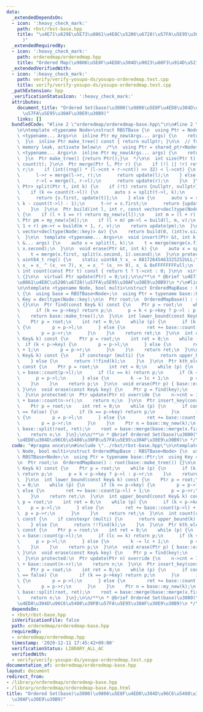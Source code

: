 ```yaml
---
data:
  _extendedDependsOn:
  - icon: ':heavy_check_mark:'
    path: rbst/rbst-base.hpp
    title: "\u4E71\u629E\u5E73\u8861\u4E8C\u5206\u6728(\u57FA\u5E95\u30AF\u30E9\u30B9\
      )"
  _extendedRequiredBy:
  - icon: ':heavy_check_mark:'
    path: orderedmap/orderedmap.hpp
    title: "Ordered Map(\u9806\u5E8F\u4ED8\u304D\u9023\u60F3\u914D\u5217)"
  _extendedVerifiedWith:
  - icon: ':heavy_check_mark:'
    path: verify/verify-yosupo-ds/yosupo-orderedmap.test.cpp
    title: verify/verify-yosupo-ds/yosupo-orderedmap.test.cpp
  _pathExtension: hpp
  _verificationStatusIcon: ':heavy_check_mark:'
  attributes:
    document_title: "Ordered Set(base)\u3000(\u9806\u5E8F\u4ED8\u304D\u96C6\u5408\u30FB\
      \u57FA\u5E95\u30AF\u30E9\u30B9)"
    links: []
  bundledCode: "#line 2 \"orderedmap/orderedmap-base.hpp\"\n\n#line 2 \"rbst/rbst-base.hpp\"\
    \n\ntemplate <typename Node>\nstruct RBSTBase {\n  using Ptr = Node *;\n  template\
    \ <typename... Args>\n  inline Ptr my_new(Args... args) {\n    return new Node(args...);\n\
    \  }\n  inline Ptr make_tree() const { return nullptr; }\n\n  // for avoiding\
    \ memory leak, activate below\n  /*\n  using Ptr = shared_ptr<Node>;\n  template\
    \ <typename... Args>\n  inline Ptr my_new(Args... args) {\n    return make_shared<Node>(args...);\n\
    \  }\n  Ptr make_tree() {return Ptr();}\n  */\n\n  int size(Ptr t) const { return\
    \ count(t); }\n\n  Ptr merge(Ptr l, Ptr r) {\n    if (!l || !r) return l ? l :\
    \ r;\n    if (int((rng() * (l->cnt + r->cnt)) >> 32) < l->cnt) {\n      push(l);\n\
    \      l->r = merge(l->r, r);\n      return update(l);\n    } else {\n      push(r);\n\
    \      r->l = merge(l, r->l);\n      return update(r);\n    }\n  }\n\n  pair<Ptr,\
    \ Ptr> split(Ptr t, int k) {\n    if (!t) return {nullptr, nullptr};\n    push(t);\n\
    \    if (k <= count(t->l)) {\n      auto s = split(t->l, k);\n      t->l = s.second;\n\
    \      return {s.first, update(t)};\n    } else {\n      auto s = split(t->r,\
    \ k - count(t->l) - 1);\n      t->r = s.first;\n      return {update(t), s.second};\n\
    \    }\n  }\n\n  Ptr build(int l, int r, const vector<decltype(Node::key)> &v)\
    \ {\n    if (l + 1 == r) return my_new(v[l]);\n    int m = (l + r) >> 1;\n   \
    \ Ptr pm = my_new(v[m]);\n    if (l < m) pm->l = build(l, m, v);\n    if (m +\
    \ 1 < r) pm->r = build(m + 1, r, v);\n    return update(pm);\n  }\n\n  Ptr build(const\
    \ vector<decltype(Node::key)> &v) {\n    return build(0, (int)v.size(), v);\n\
    \  }\n\n  template <typename... Args>\n  void insert(Ptr &t, int k, const Args\
    \ &... args) {\n    auto x = split(t, k);\n    t = merge(merge(x.first, my_new(args...)),\
    \ x.second);\n  }\n\n  void erase(Ptr &t, int k) {\n    auto x = split(t, k);\n\
    \    t = merge(x.first, split(x.second, 1).second);\n  }\n\n protected:\n  static\
    \ uint64_t rng() {\n    static uint64_t x_ = 88172645463325252ULL;\n    return\
    \ x_ = x_ ^ (x_ << 7), x_ = x_ ^ (x_ >> 9), x_ & 0xFFFFFFFFull;\n  }\n\n  inline\
    \ int count(const Ptr t) const { return t ? t->cnt : 0; }\n\n  virtual void push(Ptr)\
    \ {}\n\n  virtual Ptr update(Ptr) = 0;\n};\n\n/**\n * @brief \u4E71\u629E\u5E73\
    \u8861\u4E8C\u5206\u6728(\u57FA\u5E95\u30AF\u30E9\u30B9)\n */\n#line 4 \"orderedmap/orderedmap-base.hpp\"\
    \n\ntemplate <typename Node, bool multi>\nstruct OrderedMapBase : RBSTBase<Node>\
    \ {\n  using base = RBSTBase<Node>;\n  using Ptr = typename base::Ptr;\n  using\
    \ Key = decltype(Node::key);\n\n  Ptr root;\n  OrderedMapBase() : root(base::make_tree())\
    \ {}\n\n  Ptr find(const Key& k) const {\n    Ptr p = root;\n    while (p) {\n\
    \      if (k == p->key) return p;\n      p = k < p->key ? p->l : p->r;\n    }\n\
    \    return base::make_tree();\n  }\n\n  int lower_bound(const Key& k) const {\n\
    \    Ptr p = root;\n    int ret = 0;\n    while (p) {\n      if (k <= p->key)\
    \ {\n        p = p->l;\n      } else {\n        ret += base::count(p->l) + 1;\n\
    \        p = p->r;\n      }\n    }\n    return ret;\n  }\n\n  int upper_bound(const\
    \ Key& k) const {\n    Ptr p = root;\n    int ret = 0;\n    while (p) {\n    \
    \  if (k < p->key) {\n        p = p->l;\n      } else {\n        ret += base::count(p->l)\
    \ + 1;\n        p = p->r;\n      }\n    }\n    return ret;\n  }\n\n  int count(const\
    \ Key& k) const {\n    if constexpr (multi) {\n      return upper_bound(k) - lower_bound(k);\n\
    \    } else {\n      return !!find(k);\n    }\n  }\n\n  Ptr kth_element(int k)\
    \ const {\n    Ptr p = root;\n    int ret = 0;\n    while (p) {\n      int lc\
    \ = base::count(p->l);\n      if (lc == k) return p;\n      if (k < lc) {\n  \
    \      p = p->l;\n      } else {\n        k -= lc + 1;\n        p = p->r;\n  \
    \    }\n    }\n    return p;\n  }\n\n  void erase(Ptr p) { base::erase(root, p);\
    \ }\n\n  void erase(const Key& key) {\n    Ptr p = find(key);\n    if (p) erase(p);\n\
    \  }\n\n protected:\n  Ptr update(Ptr n) override {\n    n->cnt = 1 + base::count(n->l)\
    \ + base::count(n->r);\n    return n;\n  }\n\n  Ptr insert_key(const Key& k) {\n\
    \    Ptr p = root;\n    int ret = 0;\n    while (p) {\n      if constexpr (multi\
    \ == false) {\n        if (k == p->key) return p;\n      }\n      if (k < p->key)\
    \ {\n        p = p->l;\n      } else {\n        ret += base::count(p->l) + 1;\n\
    \        p = p->r;\n      }\n    }\n    Ptr n = base::my_new(k);\n    auto x =\
    \ base::split(root, ret);\n    root = base::merge(base::merge(x.first, n), x.second);\n\
    \    return n;\n  }\n};\n\n/**\n * @brief Ordered Set(base)\u3000(\u9806\u5E8F\
    \u4ED8\u304D\u96C6\u5408\u30FB\u57FA\u5E95\u30AF\u30E9\u30B9)\n */\n"
  code: "#pragma once\n\n#include \"../rbst/rbst-base.hpp\"\n\ntemplate <typename\
    \ Node, bool multi>\nstruct OrderedMapBase : RBSTBase<Node> {\n  using base =\
    \ RBSTBase<Node>;\n  using Ptr = typename base::Ptr;\n  using Key = decltype(Node::key);\n\
    \n  Ptr root;\n  OrderedMapBase() : root(base::make_tree()) {}\n\n  Ptr find(const\
    \ Key& k) const {\n    Ptr p = root;\n    while (p) {\n      if (k == p->key)\
    \ return p;\n      p = k < p->key ? p->l : p->r;\n    }\n    return base::make_tree();\n\
    \  }\n\n  int lower_bound(const Key& k) const {\n    Ptr p = root;\n    int ret\
    \ = 0;\n    while (p) {\n      if (k <= p->key) {\n        p = p->l;\n      }\
    \ else {\n        ret += base::count(p->l) + 1;\n        p = p->r;\n      }\n\
    \    }\n    return ret;\n  }\n\n  int upper_bound(const Key& k) const {\n    Ptr\
    \ p = root;\n    int ret = 0;\n    while (p) {\n      if (k < p->key) {\n    \
    \    p = p->l;\n      } else {\n        ret += base::count(p->l) + 1;\n      \
    \  p = p->r;\n      }\n    }\n    return ret;\n  }\n\n  int count(const Key& k)\
    \ const {\n    if constexpr (multi) {\n      return upper_bound(k) - lower_bound(k);\n\
    \    } else {\n      return !!find(k);\n    }\n  }\n\n  Ptr kth_element(int k)\
    \ const {\n    Ptr p = root;\n    int ret = 0;\n    while (p) {\n      int lc\
    \ = base::count(p->l);\n      if (lc == k) return p;\n      if (k < lc) {\n  \
    \      p = p->l;\n      } else {\n        k -= lc + 1;\n        p = p->r;\n  \
    \    }\n    }\n    return p;\n  }\n\n  void erase(Ptr p) { base::erase(root, p);\
    \ }\n\n  void erase(const Key& key) {\n    Ptr p = find(key);\n    if (p) erase(p);\n\
    \  }\n\n protected:\n  Ptr update(Ptr n) override {\n    n->cnt = 1 + base::count(n->l)\
    \ + base::count(n->r);\n    return n;\n  }\n\n  Ptr insert_key(const Key& k) {\n\
    \    Ptr p = root;\n    int ret = 0;\n    while (p) {\n      if constexpr (multi\
    \ == false) {\n        if (k == p->key) return p;\n      }\n      if (k < p->key)\
    \ {\n        p = p->l;\n      } else {\n        ret += base::count(p->l) + 1;\n\
    \        p = p->r;\n      }\n    }\n    Ptr n = base::my_new(k);\n    auto x =\
    \ base::split(root, ret);\n    root = base::merge(base::merge(x.first, n), x.second);\n\
    \    return n;\n  }\n};\n\n/**\n * @brief Ordered Set(base)\u3000(\u9806\u5E8F\
    \u4ED8\u304D\u96C6\u5408\u30FB\u57FA\u5E95\u30AF\u30E9\u30B9)\n */\n"
  dependsOn:
  - rbst/rbst-base.hpp
  isVerificationFile: false
  path: orderedmap/orderedmap-base.hpp
  requiredBy:
  - orderedmap/orderedmap.hpp
  timestamp: '2020-12-11 17:45:42+09:00'
  verificationStatus: LIBRARY_ALL_AC
  verifiedWith:
  - verify/verify-yosupo-ds/yosupo-orderedmap.test.cpp
documentation_of: orderedmap/orderedmap-base.hpp
layout: document
redirect_from:
- /library/orderedmap/orderedmap-base.hpp
- /library/orderedmap/orderedmap-base.hpp.html
title: "Ordered Set(base)\u3000(\u9806\u5E8F\u4ED8\u304D\u96C6\u5408\u30FB\u57FA\u5E95\
  \u30AF\u30E9\u30B9)"
---
```

